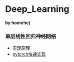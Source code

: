 # Deep_Learning
**by homehcj**

### 单层线性回归神经网络
+ [实现原理](line/line.ipynb)
+ [pytorch快速实现](line/line2.ipynb)

